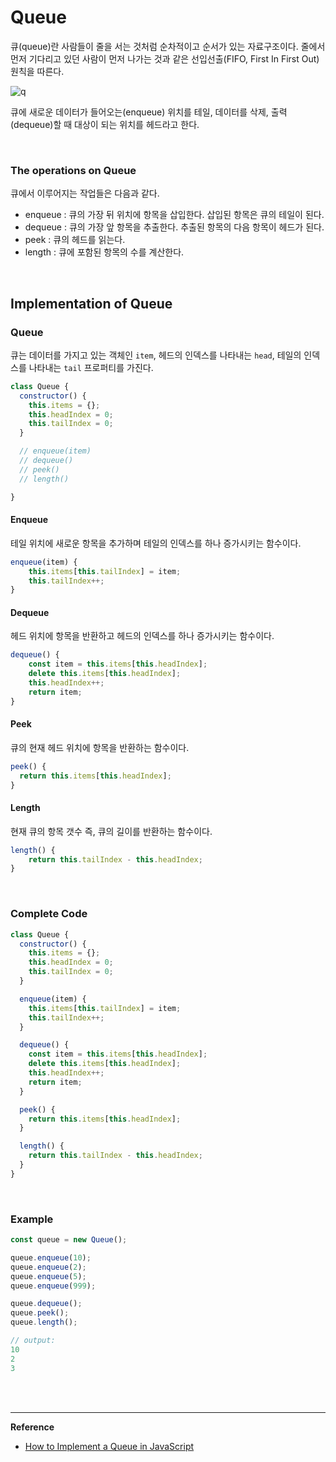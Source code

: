 # Queue

큐(queue)란 사람들이 줄을 서는 것처럼 순차적이고 순서가 있는 자료구조이다. 줄에서 먼저 기다리고 있던 사람이 먼저 나가는 것과 같은 선입선출(FIFO, First In First Out) 원칙을 따른다.

![q](https://dmitripavlutin.com/2e1aee372cae31a13b0809df4ac606ff/queue-12.svg)

큐에 새로운 데이터가 들어오는(enqueue) 위치를 테일, 데이터를 삭제, 출력(dequeue)할 때 대상이 되는 위치를 헤드라고 한다.

<br>

### The operations on Queue

큐에서 이루어지는 작업들은 다음과 같다.

- enqueue : 큐의 가장 뒤 위치에 항목을 삽입한다. 삽입된 항목은 큐의 테일이 된다.
- dequeue : 큐의 가장 앞 항목을 추출한다. 추출된 항목의 다음 항목이 헤드가 된다.
- peek : 큐의 헤드를 읽는다. 
- length : 큐에 포함된 항목의 수를 계산한다.

<br>

## Implementation of Queue

### Queue

큐는 데이터를 가지고 있는 객체인 `item`,  헤드의 인덱스를 나타내는 `head`, 테일의 인덱스를 나타내는 `tail` 프로퍼티를 가진다.

```javascript
class Queue {
  constructor() {
    this.items = {};
    this.headIndex = 0;
    this.tailIndex = 0;
  }

  // enqueue(item) 
  // dequeue() 
  // peek()
  // length()

}
```

#### Enqueue

테일 위치에 새로운 항목을 추가하며 테일의 인덱스를 하나 증가시키는 함수이다.

```javascript
enqueue(item) {
    this.items[this.tailIndex] = item;
    this.tailIndex++;
}
```

#### Dequeue

헤드 위치에 항목을 반환하고 헤드의 인덱스를 하나 증가시키는 함수이다.

```javascript
dequeue() {
    const item = this.items[this.headIndex];
    delete this.items[this.headIndex];
    this.headIndex++;
    return item;
}
```

#### Peek

큐의 현재 헤드 위치에 항목을 반환하는 함수이다.

```javascript
peek() {
  return this.items[this.headIndex];
}
```

#### Length

현재 큐의 항목 갯수 즉, 큐의 길이를 반환하는 함수이다.

```javascript
length() {
	return this.tailIndex - this.headIndex;
}
```

<br>

### Complete Code

```javascript
class Queue {
  constructor() {
    this.items = {};
    this.headIndex = 0;
    this.tailIndex = 0;
  }

  enqueue(item) {
    this.items[this.tailIndex] = item;
    this.tailIndex++;
  }

  dequeue() {
    const item = this.items[this.headIndex];
    delete this.items[this.headIndex];
    this.headIndex++;
    return item;
  }

  peek() {
    return this.items[this.headIndex];
  }

  length() {
    return this.tailIndex - this.headIndex;
  }
}
```

<br>

### Example

```javascript
const queue = new Queue();

queue.enqueue(10);
queue.enqueue(2);
queue.enqueue(5);
queue.enqueue(999);

queue.dequeue(); 
queue.peek();    
queue.length(); 
```

```javascript
// output:
10
2
3
```

<br>

<br>

------

**Reference**

- [How to Implement a Queue in JavaScript](https://dmitripavlutin.com/javascript-queue/)